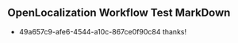 ## OpenLocalization Workflow Test MarkDown
* 49a657c9-afe6-4544-a10c-867ce0f90c84 thanks!

<!--HONumber=Aug16_HO1-->



